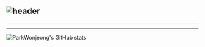 ![header](https://capsule-render.vercel.app/api?type=venom&color=timeGradient&text=Wonjeong's%20GitHub%20🧙🏼‍♂️&animation=twinkling&fontColor=808080&fontSize=40&fontAlignY=50&fontAlign=50&height=180)
---
---

---

![ParkWonjeong's GitHub stats](https://github-readme-stats.vercel.app/api?username=ParkWonjeong&include_all_commits=true&show_icons=true&theme=nord)

<!--
**ParkWonjeong/ParkWonjeong** is a ✨ _special_ ✨ repository because its `README.md` (this file) appears on your GitHub profile.

Here are some ideas to get you started:

- 🔭 I’m currently working on ...
- 🌱 I’m currently learning ...
- 👯 I’m looking to collaborate on ...
- 🤔 I’m looking for help with ...
- 💬 Ask me about ...
- 📫 How to reach me: ...
- 😄 Pronouns: ...
- ⚡ Fun fact: ...
-->
